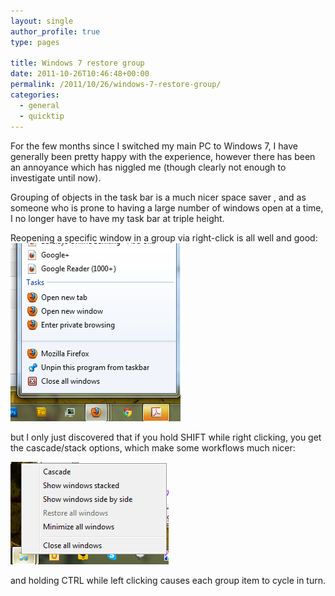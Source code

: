 ```yaml
---
layout: single
author_profile: true
type: pages

title: Windows 7 restore group
date: 2011-10-26T10:46:48+00:00
permalink: /2011/10/26/windows-7-restore-group/
categories:
  - general
  - quicktip
---
```

For the few months since I switched my main PC to Windows 7, I have generally been pretty happy with the experience, however there has been an annoyance which has niggled me (though clearly not enough to investigate until now).

Grouping of objects in the task bar is a much nicer space saver , and as someone who is prone to having a large number of windows open at a time, I no longer have to have my task bar at triple height.

Reopening a specific window in a group via right-click is all well and good:[<img class="aligncenter size-full wp-image-265" title="win7 right click group" src="/images/allbsuploads/2011/10/win7-right-click-group.png" alt="windows 7 task bar group - right click" width="272" height="285" />](/images/allbsuploads/2011/10/win7-right-click-group.png)

but I only just discovered that if you hold SHIFT while right clicking, you get the cascade/stack options, which make some workflows much nicer:

[<img class="aligncenter size-full wp-image-266" title="win7 shift right click" src="/images/allbsuploads/2011/10/win7-shift-right-click.png" alt="Windows 7 task bar group - SHIFT right click" width="253" height="164" />](/images/allbsuploads/2011/10/win7-shift-right-click.png)

and holding CTRL while left clicking causes each group item to cycle in turn.
